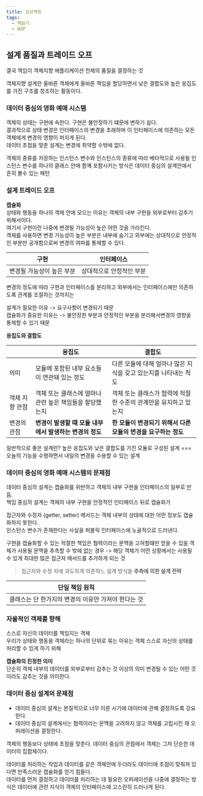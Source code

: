 ```yaml
---
title: 오브젝트
tags:
  - 책읽기
  - OOP
---
```


## 설계 품질과 트레이드 오프

결국 책임이 객체지향 애플리케이션 전체의 품질을 결정하는 것  

객체지향 설계란 올바른 객체에게 올바른 책임을 할당하면서 낮은 결합도와 높은 응집도를 가진 구조를 창조하는 활동이다.  

### 데이터 중심의 영화 예매 시스템

객체의 상태는 구현에 속한다. 구현은 불안정하기 떄문에 변하기 쉽다.  
결과적으로 상태 변경은 인터페이스의 변경을 초래하며 이 인터페이스에 의존하는 모든 객체에게 변경의 영향이 퍼지게 된다.  
데이터 초점을 맞춘 설계는 변경에 취약할 수밖에 없다.

객체의 종류를 저장하는 인스턴스 변수와 인스턴스의 종류에 따라 베타적으로 사용될 인스턴스 변수를 하나의 클래스 안에 함꼐 포함시키는 방식은 데이터 중심의 설계안에서 흔히 볼수 있는 패턴

### 설계 트레이드 오프

**캡슐화**  
상태와 행동을 하나의 객체 안에 모으는 이유는 객체의 내부 구현을 외부로부터 감추기 위해서이다.  
여기서 구현이란 나중에 변경될 가능성이 높은 어떤 것을 가리킨다.  
객체를 사용하면 변경 가능성이 높은 부분은 내부에 숨기고 외부에는 상대적으로 안정적인 부분만 공개함으로써 변경의 여파를 통제할 수 있다.  

| 구현             | 인터페이스         |
| -------------- | ------------- |
| 변경될 가능성이 높은 부분 | 상대적으로 안정적인 부분 |

변경의 정도에 따라 구현과 인터페이스를 분리하고 외부에서는 인터페이스에만 의존하도록 관계를 조절하는 것까지는

설계가 필요한 이유 -> 요구사항이 변경되기 때문  
캡슐화가 중요한 이유는 -> 불안정한 부분과 안정적인 부분을 분리해서변경의 영향을 통제할 수 있기 때문

**응집도와 결합도**  

|          | 응집도                               | 결합도                                   |
| -------- | --------------------------------- | ------------------------------------- |
| 의미       | 모듈에 포함된 내부 요소들이 연관돼 있는 정도         | 다른 모듈에 대해 얼마나 많은 지식을 갖고 있는지를 나타내는 척도  |
| 객체 지향 관점 | 객체 또는 클래스에 얼마나 관련 높은 책임들을 할당했는지   | 객체 또는 클래스가 협력에 적절한 수준의 관계만을 유지하고 있는지  |
| 변경의 관점   | **변경이 발생할 떄 모듈 내부에서 발생하는 변경의 정도** | **한 모듈이 변경되기 위해서 다른 모듈의 변경을 요구하는 정도** |

일반적으로 좋은 설계란?
높은 응집도와 낮은 결합도를 가진 모듈로 구성된 설계 === 오늘의 기능을 수행하면서 내일의 변경을 수용할 수 있는 설계

### 데이터 중심의 영화 예매 시스템의 문제점

데이터 중심의 설계는 캡슐화를 위반하고 객체의 내부 구현을 인터페이스의 일부로 만듬.  
책임 중심의 설계는 객체의 내부 구현을 안정적인 인터페이스 뒤로 캡슐화가

접근자와 수정자 (getter, setter) 메서드는 객체 내부의 상태에 대한 어떤 정보도 캡슐화하지 못한다.  
인스턴스 변수가 존재한다는 사실을 퍼블릭 인터페이스에 노골적으로 드러낸다.

구현을 캡슐화할 수 있는 적절한 책임은 협력이라는 문맥을 고혀할떄만 얻을 수 있음 
객체가 사용될 문맥을 추측할 수 밖에 없는 경우 -> 해당 객체가 어떤 상황에서는 사용될 수 있게 최대한 많은 접근자 메서드를 추가하게 되는 것  

> 접근자와 수정 자에 과도하게 의존하느 설계 방식을 **추측에 의한 설계 전략**

| 단일 책임 원칙                      |
| ----------------------------- |
| 클래스는 단 한가지의 변경의 이유만 가져야 한다는 것 |

### 자율적인 객체를 향해

스스로 자신의 데이터를 책임지는 객체  
우리가 상태와 행동을 객체라는 하나의 단위로 묶는 이유는 객체 스스로 자신의 상태를 처리할 수 있게 하기 위해 

**캡슐화의 진정한 의미**  
단순히 객체 내부의 데이터를 외부로부터 감추는 것 이상의 의미
변경될 수 있는 어떤 것이라도 감추는 것을 의미한다.

### 데이터 중심 설계의 문제점

- 데이터 중심의 설계는 본질적으로 너무 이른 시기에 데이터에 관해 결정하도록 강요한다.
- 데이터 중심의 설계에서는 협력이라는 문맥을 고려하지 않고 객체를 고립시킨 채 오퍼레이션을 결정한다.  

객체의 행동보다 상태에 초점을 맞춘다. 데이터 중심의 관점에서 객체는 그저 단순한 데이터의 집합체이다.

데이터를 처리하는 작업과 데이터를 같은 객체안에 두더라도 데이터에 초점이 맞춰져 있다면 만족스러운 캡슐화를 얻기 힘들다.  
데이터를 먼저 결정하고 데이터를 처리하는 데 필요란 오퍼레이션을 나중에 결정하는 방식은 데이터에 관련 지식이 객체의 인터페이스에 고스란히 드러나게 된다.  